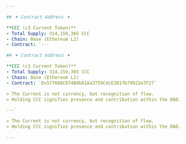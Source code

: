 ```yaml
---

## ✦ Contract Address ✦  

**CCC (c3 Current Token)**  
- Total Supply: 314,159,365 CCC  
- Chain: Base (Ethereum L2)  
- Contract: `---

## ✦ Contract Address ✦  

**CCC (c3 Current Token)**  
- Total Supply: 314,159,365 CCC  
- Chain: Base (Ethereum L2)  
- Contract: `0x577688C874B9b81Aa3759CdcE381fb79922e7F27`  

> The Current is not currency, but recognition of flow.  
> Holding CCC signifies presence and contribution within the DAO.

---`  

> The Current is not currency, but recognition of flow.  
> Holding CCC signifies presence and contribution within the DAO.

---
```

